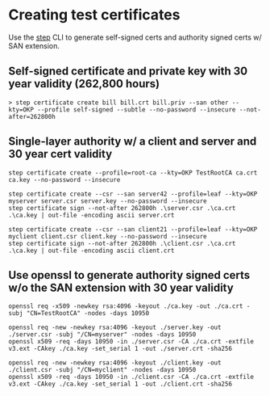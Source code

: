 # Creating test certificates

Use the [step](https://smallstep.com/docs/step-cli/) CLI to generate self-signed certs and authority signed certs w/ SAN extension.

## Self-signed certificate and private key with 30 year validity (262,800 hours)
```
> step certificate create bill bill.crt bill.priv --san other --kty=OKP --profile self-signed --subtle --no-password --insecure --not-after=262800h
``` 

## Single-layer authority w/ a client and server and 30 year cert validity

```shell
step certificate create --profile=root-ca --kty=OKP TestRootCA ca.crt ca.key --no-password --insecure

step certificate create --csr --san server42 --profile=leaf --kty=OKP myserver server.csr server.key --no-password --insecure
step certificate sign --not-after 262800h .\server.csr .\ca.crt .\ca.key | out-file -encoding ascii server.crt

step certificate create --csr --san client21 --profile=leaf --kty=OKP myclient client.csr client.key --no-password --insecure
step certificate sign --not-after 262800h .\client.csr .\ca.crt .\ca.key | out-file -encoding ascii client.crt
```

## Use openssl to generate authority signed certs w/o the SAN extension with 30 year validity

```shell
openssl req -x509 -newkey rsa:4096 -keyout ./ca.key -out ./ca.crt -subj "CN=TestRootCA" -nodes -days 10950

openssl req -new -newkey rsa:4096 -keyout ./server.key -out ./server.csr -subj "/CN=myserver" -nodes -days 10950
openssl x509 -req -days 10950 -in ./server.csr -CA ./ca.crt -extfile v3.ext -CAkey ./ca.key -set_serial 1 -out ./server.crt -sha256

openssl req -new -newkey rsa:4096 -keyout ./client.key -out ./client.csr -subj "/CN=myclient" -nodes -days 10950
openssl x509 -req -days 10950 -in ./client.csr -CA ./ca.crt -extfile v3.ext -CAkey ./ca.key -set_serial 1 -out ./client.crt -sha256
```
